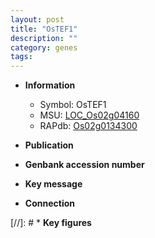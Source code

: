 ```yaml
---
layout: post
title: "OsTEF1"
description: ""
category: genes
tags: 
---
```


* **Information**  
    + Symbol: OsTEF1  
    + MSU: [LOC_Os02g04160](http://rice.uga.edu/cgi-bin/ORF_infopage.cgi?orf=LOC_Os02g04160)  
    + RAPdb: [Os02g0134300](http://rapdb.dna.affrc.go.jp/viewer/gbrowse_details/irgsp1?name=Os02g0134300)  

* **Publication**  

* **Genbank accession number**  

* **Key message**  

* **Connection**  

[//]: # * **Key figures**  


